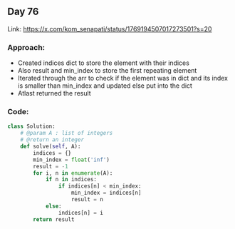 ## Day 76

Link: https://x.com/kom_senapati/status/1769194507017273501?s=20

### Approach:

- Created indices dict to store the element with their indices
- Also result and min_index to store the first repeating element
- Iterated through the arr to check if the element was in dict and its index is smaller than min_index and updated else put into the dict
- Atlast returned the result

### Code:

```py
class Solution:
    # @param A : list of integers
    # @return an integer
    def solve(self, A):
        indices = {}
        min_index = float('inf')
        result = -1
        for i, n in enumerate(A):
            if n in indices:
                if indices[n] < min_index:
                    min_index = indices[n]
                    result = n
            else:
                indices[n] = i
        return result
```
